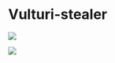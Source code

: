 # Vulturi-stealer

<img src="https://i.ibb.co/K6SnjYP/Vulturi-Dashboard.pngg" ><br>

<img src="https://i.ibb.co/kB6Lwfn/Vulturi-Statistics.png" ><br>




